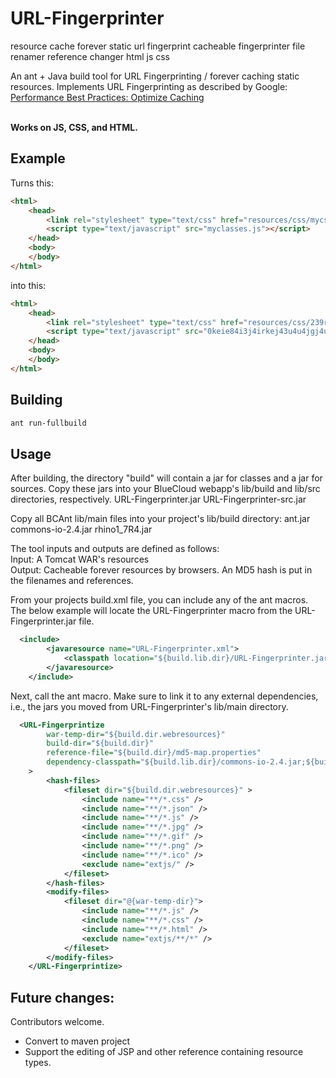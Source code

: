 # URL-Fingerprinter
resource cache forever static url fingerprint cacheable fingerprinter file renamer reference changer html js css

An ant + Java build tool for URL Fingerprinting / forever caching static resources. Implements URL Fingerprinting as described by Google: 
<a href="https://developers.google.com/speed/docs/best-practices/caching" target="_blank">Performance Best Practices: Optimize Caching<a>

<br>
<b>Works on JS, CSS, and HTML.</b>


## Example
Turns this:
```html
<html>
	<head>
		<link rel="stylesheet" type="text/css" href="resources/css/mycss.css"/>
		<script type="text/javascript" src="myclasses.js"></script>
	</head>
	<body>
	</body>
</html>
```
into this:
```html
<html>
	<head>
		<link rel="stylesheet" type="text/css" href="resources/css/239rmfhr93483h883893892fh238904t-mycss.css"/>
		<script type="text/javascript" src="0keie84i3j4irkej43u4u4jgj4ui4i33-myclasses.js"></script>
	</head>
	<body>
	</body>
</html>
```

## Building
```sh
ant run-fullbuild
```

## Usage

After building, the directory "build" will contain a jar for classes and a jar for sources. Copy these jars into your BlueCloud webapp's lib/build and lib/src directories, respectively.
URL-Fingerprinter.jar
URL-Fingerprinter-src.jar

Copy all BCAnt lib/main files into your project's lib/build directory:
ant.jar
commons-io-2.4.jar
rhino1_7R4.jar

The tool inputs and outputs are defined as follows:<br>
Input: A Tomcat WAR's resources <br>
Output: Cacheable forever resources by browsers. An MD5 hash is put in the filenames and references. <br>

From your projects build.xml file, you can include any of the ant macros. The below example will locate the URL-Fingerprinter macro from the URL-Fingerprinter.jar file.

```xml
  <include>
		<javaresource name="URL-Fingerprinter.xml">
			<classpath location="${build.lib.dir}/URL-Fingerprinter.jar"/>
		</javaresource>
	</include>

```

Next, call the ant macro. Make sure to link it to any external dependencies, i.e., the jars you moved from URL-Fingerprinter's lib/main directory.

```xml
  <URL-Fingerprintize
		war-temp-dir="${build.dir.webresources}"
		build-dir="${build.dir}"
		reference-file="${build.dir}/md5-map.properties"
		dependency-classpath="${build.lib.dir}/commons-io-2.4.jar;${build.lib.dir}/rhino1_7R4.jar;${build.lib.dir}/URL-Fingerprinter.jar;${build.lib.dir}/ant.jar;"
	>
		<hash-files>
			<fileset dir="${build.dir.webresources}" >
				<include name="**/*.css" />
				<include name="**/*.json" />
				<include name="**/*.js" />
				<include name="**/*.jpg" />
				<include name="**/*.gif" />
				<include name="**/*.png" />
				<include name="**/*.ico" />
				<exclude name="extjs/" />
			</fileset>
		</hash-files>
		<modify-files>
			<fileset dir="@{war-temp-dir}">
				<include name="**/*.js" />
				<include name="**/*.css" />
				<include name="**/*.html" />
				<exclude name="extjs/**/*" />
			</fileset>
		</modify-files>
	</URL-Fingerprintize>
```

## Future changes:<br>
Contributors welcome.<br>
* Convert to maven project
* Support the editing of JSP and other reference containing resource types.



